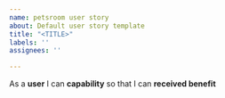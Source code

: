 ```yaml
---
name: petsroom user story
about: Default user story template
title: "<TITLE>"
labels: ''
assignees: ''

---
```


As a **user** I can **capability** so that I can **received benefit**
